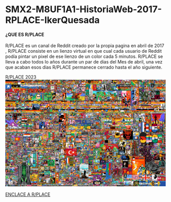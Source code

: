 # SMX2-M8UF1A1-HistoriaWeb-2017-RPLACE-IkerQuesada

#### ¿QUE ES R/PLACE 

R/PLACE es un canal de Reddit creado por la propia pagina en abril de 2017 , R/PLACE consiste en un lienzo virtual en que cual cada usuario de Reddit podía pintar un pixel de ese lienzo de un color cada 5 minutos. R/PLACE se lleva a cabo todos lo años durante un par de dias del Mes de abril, una vez que acaban esos dias R/PLACE permanece cerrado hasta el año siguiente. 

R/PLACE 2023
![RPLACE2023](https://github.com/ikerqume/SMX2-M8UF1A1-HistoriaWeb-2006-2020-PLACE-GDPR-IkerQuesada/blob/main/RPLACE2023.png)

[ENCLACE A R/PLACE](https://www.reddit.com/r/place/ "R/PLACE")
